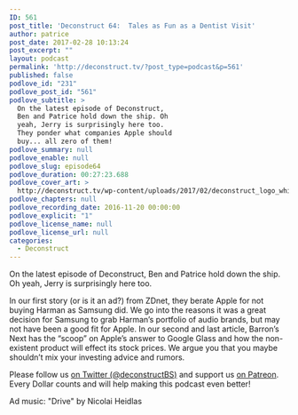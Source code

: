 ```yaml
---
ID: 561
post_title: 'Deconstruct 64:  Tales as Fun as a Dentist Visit'
author: patrice
post_date: 2017-02-28 10:13:24
post_excerpt: ""
layout: podcast
permalink: 'http://deconstruct.tv/?post_type=podcast&p=561'
published: false
podlove_id: "231"
podlove_post_id: "561"
podlove_subtitle: >
  On the latest episode of Deconstruct,
  Ben and Patrice hold down the ship. Oh
  yeah, Jerry is surprisingly here too.
  They ponder what companies Apple should
  buy... all zero of them!
podlove_summary: null
podlove_enable: null
podlove_slug: episode64
podlove_duration: 00:27:23.688
podlove_cover_art: >
  http://deconstruct.tv/wp-content/uploads/2017/02/deconstruct_logo_white.png
podlove_chapters: null
podlove_recording_date: 2016-11-20 00:00:00
podlove_explicit: "1"
podlove_license_name: null
podlove_license_url: null
categories:
  - Deconstruct
---
```

<p>On the latest episode of Deconstruct, Ben and Patrice hold down the ship. Oh yeah, Jerry is surprisingly here too.</p>
<p>In our first story (or is it an ad?) from ZDnet, they berate Apple for not buying Harman as Samsung did.  We go into the reasons it was a great decision for Samsung to grab Harman’s portfolio of audio brands, but may not have been a good fit for Apple.  In our second and last article, Barron’s Next has the “scoop” on Apple’s answer to Google Glass and how the non-existent product will effect its stock prices.  We argue you that you maybe shouldn’t mix your investing advice and rumors.</p>
<p>
Please follow us <a href="http://twitter.com/deconstructBS">on Twitter (@deconstructBS)</a> and support us <a href="http://patreon.com/deconstruct">on Patreon</a>. Every Dollar counts and will help making this podcast even better!
</p>
<p>Ad music: "Drive" by Nicolai Heidlas</p>